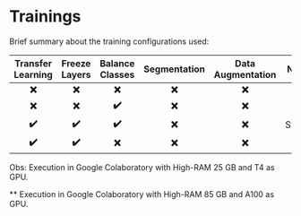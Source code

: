 # Trainings

Brief summary about the training configurations used:

Transfer Learning | Freeze Layers | Balance Classes | Segmentation | Data Augmentation | Normalization | Custom Optimizer | Callback | ConvNeXt | ResNetV2 | Xception
:---: | :---: | :---: | :---: | :---: | :---: | :---: | :---: | :---: | :---: | :---:
**:x:** | **:x:** | **:x:** | **:x:** | **:x:** | **:x:** | **:x:** | **:x:** | [Notebook](convnext/convNextRaw.ipynb) | [Notebook](resnetv2/resNetRaw.ipynb) | [Notebook](xception/xceptionRaw.ipynb)
**:x:** | **:x:** | **:heavy_check_mark:** | **:x:** | **:x:** | **:x:** | **:x:** | **:x:** | [Notebook](convnext/convnextRawBalanced.ipynb) | [Notebook](resnetv2/resnetRawBalanced.ipynb) | [Notebook](xception/xceptionRawBalanced.ipynb)
**:heavy_check_mark:** | **:heavy_check_mark:** | **:heavy_check_mark:** | **:x:** | **:x:** | StandardScaler | **:x:** | **:x:** | [Notebook](convnext/convnextBalancedNormTransf.ipynb) | [Notebook](resnetv2/resnetBalancedNormTransf.ipynb) | <!--[Notebook](xception/)-->**
**:heavy_check_mark:** | **:heavy_check_mark:** | **:x:** | **:x:** | **:x:** | **:x:** | **:x:** | **:x:** | [Notebook](convnext/convnextTransf.ipynb) | [Notebook](resnetv2/resnetTransf.ipynb) | [Notebook](xception/xceptionTransf.ipynb)

Obs: Execution in Google Colaboratory with High-RAM 25 GB and T4 as GPU.

** Execution in Google Colaboratory with High-RAM 85 GB and A100 as GPU.

<!--
**:heavy_check_mark:**
**:x:**
-->
